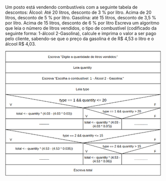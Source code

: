 Um posto está vendendo combustíveis com a seguinte tabela de descontos:
Álcool: Até 20 litros, desconto de 3 % por litro.
 Acima de 20 litros, desconto de 5 % por litro.
Gasolina: até 15 litros, desconto de 3,5 % por litro.
 Acima de 15 litros, desconto de 6 % por litro
Escreva um algoritmo que leia o número de litros vendidos, o tipo de
combustível (codificado da seguinte forma: 1-álcool 2-Gasolina), calcule e
imprima o valor a ser pago pelo cliente, sabendo-se que o preço da gasolina é
de R$ 4,53 o litro e o álcool R$ 4,03.

![](https://github.com/Yxav/proglogic/blob/apnp/exercicios-4/38/38.png)
